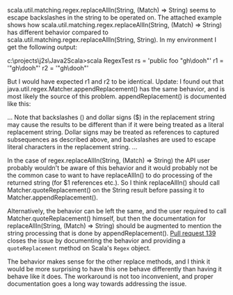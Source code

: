scala.util.matching.regex.replaceAllIn(String, (Match) => String) seems to escape backslashes in the string to be operated on. The attached example shows how scala.util.matching.regex.replaceAllIn(String, (Match) => String) has different behavior compared to scala.util.matching.regex.replaceAllIn(String, String). In my environment I get the following output:

c:\projects\j2s\Java2Scala>scala RegexTest
rs = 'public foo \"gh\\dooh\"'
r1 = '\"gh\\dooh\"'
r2 = '"gh\dooh"'

But I would have expected r1 and r2 to be identical.
Update: I found out that java.util.regex.Matcher.appendReplacement() has the same behavior, and is most likely the source of this problem. appendReplacement() is documented like this:

...
Note that backslashes (\) and dollar signs ($) in the replacement string may cause the results to be different than if it were being treated as a literal replacement string. Dollar signs may be treated as references to captured subsequences as described above, and backslashes are used to escape literal characters in the replacement string. 
...

In the case of regex.replaceAllIn(String, (Match) => String) the API user probably wouldn't be aware of this behavior and it would probably not be the common case to want to have replaceAllIn() to do processing of the returned string (for $1 references etc.). So I think replaceAllIn() should call Matcher.quoteReplacement() on the String result before passing it to Matcher.appendReplacement().

Alternatively, the behavior can be left the same, and the user required to call Matcher.quoteReplacement() himself, but then the documentation for replaceAllIn(String, (Match) => String) should be augmented to mention the string processing that is done by appendReplacement().
[Pull request 139](https://github.com/scala/scala/pull/139) closes the issue by documenting the behavior and providing a `quoteReplacement` method on Scala's `Regex` object.

The behavior makes sense for the other replace methods, and I think it would be more surprising to have this one behave differently than having it behave like it does. The workaround is not too inconvenient, and proper documentation goes a long way towards addressing the issue.
